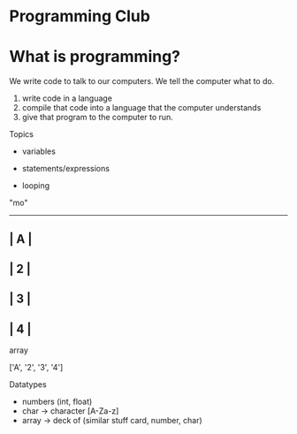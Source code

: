# Programming Club

# What is programming?

We write code to talk to our computers.
We tell the computer what to do.

1. write code in a language
2. compile that code into a language that the computer understands
3. give that program to the computer to run.


Topics

* variables



* statements/expressions
* looping



"mo"

  -------
  | A  |
  -------
  | 2  |
  -------
  | 3  |
  -------
  | 4  |
  -------

array

['A', '2', '3', '4']


Datatypes

* numbers (int, float)
* char -> character [A-Za-z]
* array -> deck of (similar stuff card, number, char)
